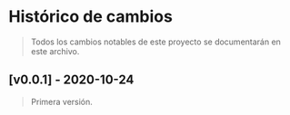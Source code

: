 # Histórico de cambios
>Todos los cambios notables de este proyecto se documentarán en este archivo.

## [v0.0.1] - 2020-10-24
> Primera versión.
